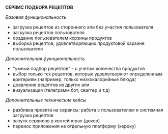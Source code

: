 **СЕРВИС ПОДБОРА РЕЦЕПТОВ**

*Базовая функциональность*
- загрузка рецептов из стороннего апи без участия пользователя
- загрузка рецептов пользователя
- создание пользователем корзины продуктов
- выборка рецептов, удовлетворяющих продуктовой карзине пользователя

*Дополнительная фукнциональность*
- "умный подбор рецептов" - с учетом количества продуктов
- выбор только тех рецептов, которые удовлетворяют определенным критериям (например, только низкокалорийные блюда)
- доавление рецептов из других апи
- визуализация (телеграмм бот, сваггер и т.д)

*Дополнительные технические кейсы*
- разбивка проекта на сервисы: работа с пользователем и системная загрузка рецептов
- запуск сервисов в контейнерах (докер)
- перенос приложения на отдельную платформу (хероку)